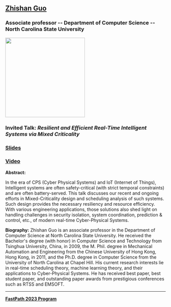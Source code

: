 ## [Zhishan Guo](https://www.csc.ncsu.edu/people/zguo32)
### Associate professor -- Department of Computer Science -- North Carolina State University

<img src="https://www.csc.ncsu.edu/directories/photos/zguo32.jpg" width="250">

### Invited Talk:  *Resilient and Efficient Real-Time Intelligent Systems via Mixed Criticality*

### [Slides]()

### [Video]()

**Abstract:**

In the era of CPS (Cyber Physical Systems) and IoT (Internet of Things), Intelligent systems are often safety-critical (with strict temporal constraints) and are often battery-served. This talk discusses our recent and ongoing efforts in Mixed-Criticality design and scheduling analysis of such systems. Such design provides the necessary resiliency and resource efficiency. With various engineering applications, those solutions also shed light on handling challenges in security isolation, system coordination, prediction & control, etc., of modern real-time Cyber-Physical Systems.


**Biography:**
Zhishan Guo is an associate professor in the Department of Computer Science at North Carolina State University. He received the Bachelor's degree (with honor) in Computer Science and Technology from Tsinghua University, China, in 2009, the M. Phil. degree in Mechanical Automation and Engineering from the Chinese University of Hong Kong, Hong Kong, in 2011, and the Ph.D. degree in Computer Science from the University of North Carolina at Chapel Hill. His current research interests lie in real-time scheduling theory, machine learning theory, and their applications to Cyber-Physical Systems. He has received best paper, best student paper, and outstanding paper awards from prestigious conferences such as RTSS and EMSOFT.

----
**[FastPath 2023 Program](https://fastpath2023.github.io/FastPath2023/)**

